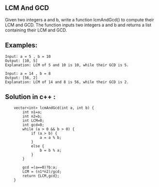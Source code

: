 ## LCM And GCD

Given two integers a and b, write a function lcmAndGcd() to compute their LCM and GCD. The function inputs two integers a and b and returns a list containing their LCM and GCD.

## Examples:

    Input: a = 5 , b = 10
    Output: [10, 5]
    Explanation: LCM of 5 and 10 is 10, while their GCD is 5.

    Input: a = 14 , b = 8
    Output: [56, 2]
    Explanation: LCM of 14 and 8 is 56, while their GCD is 2.

## Solution in c++ :

        vector<int> lcmAndGcd(int a, int b) {
            int n1=a;
            int n2=b;
            int LCM=0;
            int gcd=0;
            while (a > 0 && b > 0) {
                if (a > b) {
                    a = a % b;
                }
                else {
                    b = b % a;
                }
            }
            
            gcd =(a==0)?b:a;
            LCM = (n1*n2)/gcd;
            return {LCM,gcd};
        }